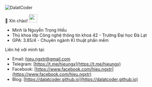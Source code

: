 <img src="https://komarev.com/ghpvc/?username=DalatCoder&color=0e75b6&style=flat" alt="DalatCoder" />

:wave: Xin chào! <img src="https://user-images.githubusercontent.com/5679180/79618120-0daffb80-80be-11ea-819e-d2b0fa904d07.gif" width="27px">

- Mình là Nguyễn Trọng Hiếu
- Thủ khoa lớp Công nghệ thông tin khoá 42 - Trường Đại học Đà Lạt
- GPA: 3.85/4 - Chuyên ngành Kĩ thuật phần mềm

Liên hệ với mình tại:
  - Email: hieu.ngxtr@gmail.com
  - Telegram: [https://t.me/hieungx](https://t.me/hieungx)
  - Facebook: [https://www.facebook.com/hieu.ngxtr](https://www.facebook.com/hieu.ngxtr)
  - Blog: [https://dalatcoder.github.io](https://dalatcoder.github.io)

